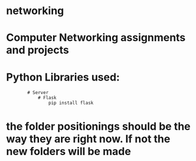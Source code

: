 # networking

# Computer Networking assignments and projects


# Python Libraries used: 
            # Server 
                # Flask
                    pip install flask


# the folder positionings should be the way they are right now. If not the new folders will be made

